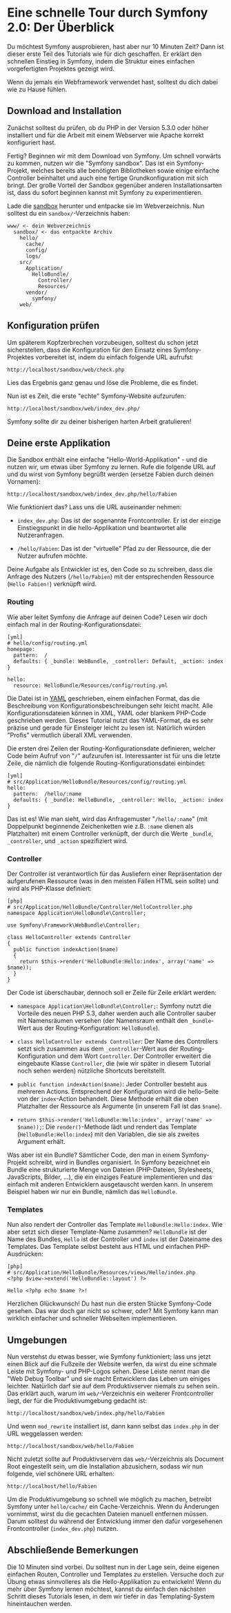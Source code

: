 Eine schnelle Tour durch Symfony 2.0: Der Überblick
===================================================

Du möchtest Symfony ausprobieren, hast aber nur 10 Minuten Zeit?
Dann ist dieser erste Teil des Tutorials wie für dich geschaffen.
Er erklärt den schnellen Einstieg in Symfony, indem die Struktur eines
einfachen vorgefertigten Projektes gezeigt wird.

Wenn du jemals ein Webframework verwendet hast, solltest du dich dabei wie zu
Hause fühlen.

Download and Installation
-------------------------

Zunächst solltest du prüfen, ob du PHP in der Version 5.3.0 oder höher installiert
und für die Arbeit mit einem Webserver wie Apache korrekt konfiguriert hast.

Fertig? Beginnen wir mit dem Download von Symfony. Um schnell vorwärts zu
kommen, nutzen wir die "Symfony sandbox". Das ist ein Symfony-Projekt, welches
bereits alle benötigten Bibliotheken sowie einige einfache Controller beinhaltet
und auch eine fertige Grundkonfiguration mit sich bringt. Der große Vorteil der
Sandbox gegenüber anderen Installationsarten ist, dass du sofort beginnen kannst
mit Symfony zu experimentieren.

Lade die [sandbox][1] herunter und entpacke sie im Webverzeichnis.
Nun solltest du ein `sandbox/`-Verzeichnis haben:

    www/ <- dein Webverzeichnis
      sandbox/ <- das entpackte Archiv
        hello/
          cache/
          config/
          logs/
        src/
          Application/
            HelloBundle/
              Controller/
              Resources/
          vendor/
            symfony/
        web/

Konfiguration prüfen
--------------------

Um späterem Kopfzerbrechen vorzubeugen, solltest du schon jetzt sicherstellen,
dass die Konfiguration für den Einsatz eines Symfony-Projektes vorbereitet ist,
indem du einfach folgende URL aufrufst:

    http://localhost/sandbox/web/check.php

Lies das Ergebnis ganz genau und löse die Probleme, die es findet.

Nun ist es Zeit, die erste "echte" Symfony-Website aufzurufen:

    http://localhost/sandbox/web/index_dev.php/

Symfony sollte dir zu deiner bisherigen harten Arbeit gratulieren!

Deine erste Applikation
-----------------------

Die Sandbox enthält eine einfache "Hello-World-Applikation" - und die nutzen
wir, um etwas über Symfony zu lernen. Rufe die folgende URL auf und du wirst
von Symfony begrüßt werden (ersetze Fabien durch deinen Vornamen):

    http://localhost/sandbox/web/index_dev.php/hello/Fabien

Wie funktioniert das? Lass uns die URL auseinander nehmen:

 * `index_dev.php`: Das ist der sogenannte Frontcontroller. Er ist der einzige
   Einstiegspunkt in die hello-Applikation und beantwortet alle Nutzeranfragen.

 * `/hello/Fabien`: Das ist der "virtuelle" Pfad zu der Ressource, die der
   Nutzer aufrufen möchte.

Deine Aufgabe als Entwickler ist es, den Code so zu schreiben, dass die Anfrage
des Nutzers (`/hello/Fabien`) mit der entsprechenden Ressource (`Hello Fabien!`)
verknüpft wird.

### Routing

Wie aber leitet Symfony die Anfrage auf deinen Code? Lesen wir doch einfach mal
in der Routing-Konfigurationsdatei:

    [yml]
    # hello/config/routing.yml
    homepage:
      pattern:  /
      defaults: { _bundle: WebBundle, _controller: Default, _action: index }

    hello:
      resource: HelloBundle/Resources/config/routing.yml

Die Datei ist in [YAML](http://www.yaml.org/) geschrieben, einem einfachen
Format, das die Beschreibung von Konfigurationsbeschreibungen sehr leicht
macht. Alle Konfigurationsdateien können in XML, YAML oder blankem PHP-Code
geschrieben werden. Dieses Tutorial nutzt das YAML-Format, da es sehr präzise
und gerade für Einsteiger leicht zu lesen ist. Natürlich würden "Profis"
vermutlich überall XML verwenden.

Die ersten drei Zeilen der Routing-Konfigurationsdate definieren, welcher
Code beim Aufruf von "`/`" aufzurufen ist. Interessanter ist für uns die
letzte Zeile, die nämlich die folgende Routing-Konfigurationsdatei einbindet:

    [yml]
    # src/Application/HelloBundle/Resources/config/routing.yml
    hello:
      pattern:  /hello/:name
      defaults: { _bundle: HelloBundle, _controller: Hello, _action: index }

Das ist es! Wie man sieht, wird das Anfragemuster "`/hello/:name`" (mit
Doppelpunkt beginnende Zeichenketten wie z.B. `:name` dienen als Platzhalter)
mit einem Controller verknüpft, der durch die Werte `_bundle`, `_controller`,
und `_action` spezifiziert wird.

### Controller

Der Controller ist verantwortlich für das Ausliefern einer Repräsentation
der aufgerufenen Ressource (was in den meisten Fällen HTML sein sollte) und
wird als PHP-Klasse definiert:

    [php]
    # src/Application/HelloBundle/Controller/HelloController.php
    namespace Application\HelloBundle\Controller;

    use Symfony\Framework\WebBundle\Controller;

    class HelloController extends Controller
    {
      public function indexAction($name)
      {
        return $this->render('HelloBundle:Hello:index', array('name' => $name));
      }
    }

Der Code ist überschaubar, dennoch soll er Zeile für Zeile erklärt werden:

 * `namespace Application\HelloBundle\Controller;`: Symfony nutzt die
   Vorteile des neuen PHP 5.3, daher werden auch alle Controller sauber mit
   Namensräumen versehen (der Namensraum enthält den `_bundle`-Wert aus der
   Routing-Konfiguration: `HelloBundle`).

 * `class HelloController extends Controller`: Der Name des Controllers setzt
   sich zusammen aus dem `_controller`-Wert aus der Routing-Konfiguration und
   dem Wort `Controller`. Der Controller erweitert die eingebaute Klasse
   `Controller`, die (wie wir später in diesem Tutorial noch sehen werden)
   nützliche Shortcuts bereitstellt.

 * `public function indexAction($name)`: Jeder Controller besteht aus mehreren
   Actions. Entsprechend der Konfiguration wird die hello-Seite von der
   `index`-Action behandelt. Diese Methode erhält die oben Platzhalter der
   Ressource als Argumente (in unserem Fall ist das `$name`).

 * `return $this->render('HelloBundle:Hello:index', array('name' => $name));`:
   Die `render()`-Methode lädt und rendert das Template
   (`HelloBundle:Hello:index`) mit den Variablen, die sie als zweites Argument
   erhält.

Was aber ist ein Bundle? Sämtlicher Code, den man in einem Symfony-Projekt
schreibt, wird in Bundles organisiert. In Symfony bezeichnet ein Bundle eine
strukturierte Menge von Dateien (PHP-Dateien, Stylesheets, JavaScripts, Bilder,
...), die ein einziges Feature implementieren und das einfach mit anderen
Entwicklern ausgetauscht werden kann. In unserem Beispiel haben wir nur ein
Bundle, nämlich das `HelloBundle`.

### Templates

Nun also rendert der Controller das Template `HelloBundle:Hello:index`.
Wie aber setzt sich dieser Template-Name zusammen? `HelloBundle` ist der Name
des Bundles, `Hello` ist der Controller und `index` ist der Dateiname des
Templates. Das Template selbst besteht aus HTML und einfachen PHP-Ausdrücken:

    [php]
    # src/Application/HelloBundle/Resources/views/Hello/index.php
    <?php $view->extend('HelloBundle::layout') ?>

    Hello <?php echo $name ?>!

Herzlichen Glückwunsch! Du hast nun die ersten Stücke Symfony-Code gesehen.
Das war doch gar nicht so schwer, oder? Mit Symfony kann man wirklich einfacher
und schneller Webseiten implementieren.


Umgebungen
----------

Nun verstehst du etwas besser, wie Symfony funktioniert; lass uns jetzt einen
Blick auf die Fußzeile der Website werfen, da wirst du eine schmale Leiste mit
Symfony- und PHP-Logos sehen. Diese Leiste nennt man die "Web Debug Toolbar"
und sie macht Entwicklern das Leben um einiges leichter. Natürlich darf sie auf
dem Produktivserver niemals zu sehen sein. Das erklärt auch, warum im
`web/`-Verzeichnis ein weiterer Frontcontroller liegt, der für die
Produktivumgebung gedacht ist:

    http://localhost/sandbox/web/index.php/hello/Fabien

Und wenn `mod_rewrite` installiert ist, dann kann selbst das `index.php` in der
URL weggelassen werden:

    http://localhost/sandbox/web/hello/Fabien

Nicht zuletzt sollte auf Produktivservern das `web/`-Verzeichnis als
Document Root eingestellt sein, um die Installation abzusichern, sodass wir nun
folgende, viel schönere URL erhalten:

    http://localhost/hello/Fabien

Um die Produktivumgebung so schnell wie möglich zu machen, betreibt Symfony
unter `hello/cache/` ein Cache-Verzeichnis. Wenn du Änderungen vornimmst, wirst
du die gecachten Dateien manuell entfernen müssen. Darum solltest du während
der Entwicklung immer den dafür vorgesehenen Frontcontroller (`index_dev.php`)
nutzen.

Abschließende Bemerkungen
-------------------------

Die 10 Minuten sind vorbei. Du solltest nun in der Lage sein, deine eigenen
einfachen Routen, Controller und Templates zu erstellen. Versuche doch zur
Übung etwas sinnvolleres als die Hello-Applikation zu entwickeln! Wenn du mehr
über Symfony lernen möchtest, kannst du einfach den nächsten Schritt dieses
Tutorials lesen, in dem wir tiefer in das Templating-System hineintauchen
werden.

[1]: http://symfony-reloaded.org/code#sandbox

